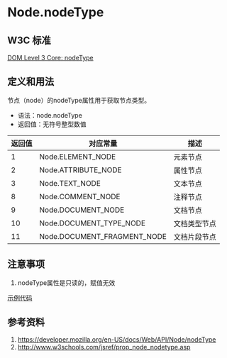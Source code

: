# Node.nodeType

## W3C 标准
[DOM Level 3 Core: nodeType](https://www.w3.org/TR/DOM-Level-3-Core/core.html#ID-111237558)

## 定义和用法
节点（node）的nodeType属性用于获取节点类型。

- 语法：node.nodeType
- 返回值：无符号整型数值

返回值 | 对应常量 | 描述
--- | --- | ---
1 | Node.ELEMENT_NODE | 元素节点
2 | Node.ATTRIBUTE_NODE | 属性节点
3 | Node.TEXT_NODE | 文本节点
8 | Node.COMMENT_NODE | 注释节点
9 | Node.DOCUMENT_NODE | 文档节点
10 | Node.DOCUMENT_TYPE_NODE | 文档类型节点
11 | Node.DOCUMENT_FRAGMENT_NODE | 文档片段节点

## 注意事项
1. nodeType属性是只读的，赋值无效

[示例代码](./nodeType.html)

## 参考资料
1. https://developer.mozilla.org/en-US/docs/Web/API/Node/nodeType
2. http://www.w3schools.com/jsref/prop_node_nodetype.asp